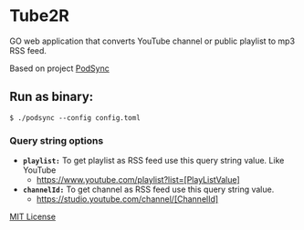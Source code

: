 # Tube2R
GO web application that converts YouTube channel or public playlist to mp3 RSS feed.

Based on project [PodSync](https://github.com/mxpv/podsync)

## Run as binary:
```
$ ./podsync --config config.toml
```

### Query string options
- **`playlist:`** To get playlist as RSS feed use this query string value. Like YouTube
  - https://www.youtube.com/playlist?list=[PlayListValue]
- **`channelId:`** To get channel as RSS feed use this query string value.
  - https://studio.youtube.com/channel/[ChannelId]

[MIT License](https://opensource.org/licenses/MIT)
